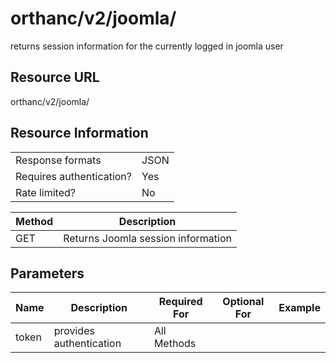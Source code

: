 
# orthanc/v2/joomla/
returns session information for the currently logged in joomla user

## Resource URL
orthanc/v2/joomla/

## Resource Information
|                          |      |
| ------------------------ | ---- |
| Response formats         | JSON |
| Requires authentication? | Yes  |
| Rate limited?            | No   |

| Method | Description                        |
| ------ | ---------------------------------- |
| GET    | Returns Joomla session information |

## Parameters
| Name  | Description             | Required For | Optional For | Example |
| ----- | ----------------------- | ------------ | ------------ | ------- |
| token | provides authentication | All Methods  |              |         |
